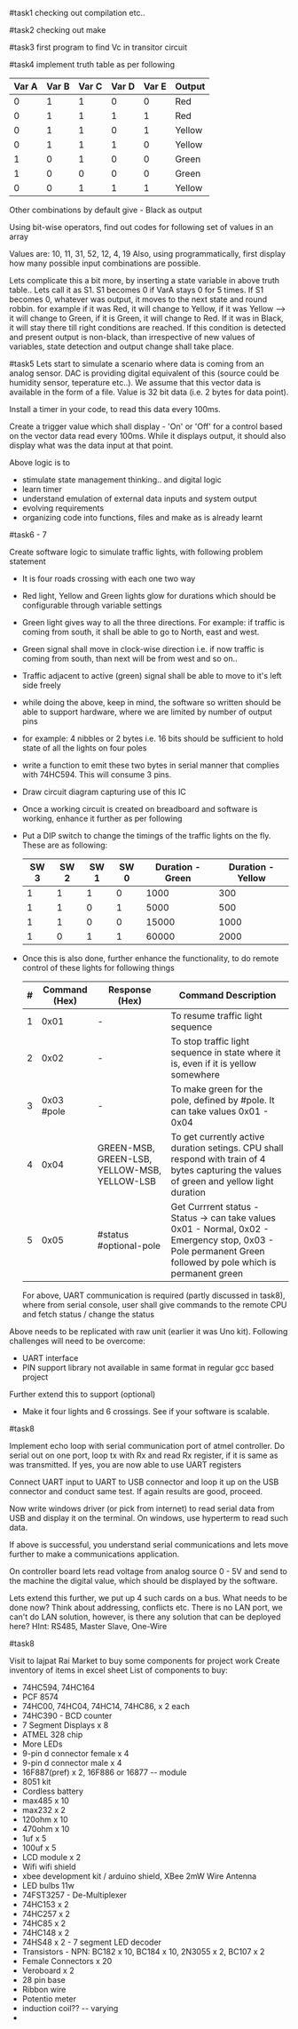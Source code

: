 #task1
checking out compilation etc..

#task2
checking out make

#task3
first program to find Vc in transitor circuit

#task4
implement truth table as per following

|Var A| Var B | Var C | Var D |Var E|Output|
|----|-----|----|------|----|----|
|0| 1 | 1| 0 |0| Red|
| 0 | 1 | 1| 1| 1| Red |
| 0 | 1 | 1| 0|1| Yellow|
| 0 | 1 | 1| 1|0| Yellow|
| 1 | 0 | 1| 0| 0| Green|
| 1 | 0 | 0 | 0| 0| Green|
| 0 | 0 | 1| 1|1| Yellow|



Other combinations by default give - Black as output

Using bit-wise operators, find out codes for following set of values in an array

Values are: 10, 11, 31, 52, 12, 4, 19
Also, using programmatically, first display how many possible input combinations are possible.

Lets complicate this a bit more, by inserting a state variable in above truth table..
Lets call it as S1. S1 becomes 0 if VarA stays 0 for 5 times. If S1 becomes 0, whatever was output, it moves to the next state and round robbin. for example if it was Red, it will change to Yellow, if it was Yellow --> it will change to Green, if it is Green, it will change to Red. If it was in Black, it will stay there till right conditions are reached. If this condition is detected and present output is non-black, than irrespective of new values of variables, state detection and output change shall take place.

#task5
Lets start to simulate a scenario where data is coming from an analog sensor. DAC is providing digital equivalent of this (source could be humidity sensor, teperature etc..). We assume that this vector data is available in the form of a file. Value is 32 bit data (i.e. 2 bytes for data point).

Install a timer in your code, to read this data every 100ms.

Create a trigger value which shall display - 'On' or 'Off' for a control based on the vector data read every 100ms. While it displays output, it should also display what was the data input at that point.



Above logic is to 
* stimulate state management thinking.. and digital logic
* learn timer
* understand emulation of external data inputs and system output
* evolving requirements
* organizing code into functions, files and make as is already learnt

#task6 - 7

Create software logic to simulate traffic lights, with following problem statement

* It is four roads crossing with each one two way
* Red light, Yellow and Green lights glow for durations which should be configurable through variable settings
* Green light gives way to all the three directions. For example: if traffic is coming from south, it shall be able to go to North, east and west.
* Green signal shall move in clock-wise direction i.e. if now traffic is coming from south, than next will be from west  and so on..
* Traffic adjacent to active (green) signal shall be able to move to it's left side freely
* while doing the above, keep in mind, the software so written should be able to support hardware, where we are limited by number of output pins
* for example: 4 nibbles or 2 bytes i.e. 16 bits should be sufficient to hold state of all the lights on four poles
* write a function to emit these two bytes in serial manner that complies with 74HC594. This will consume 3 pins.
* Draw circuit diagram capturing use of this IC
* Once a working circuit is created on breadboard and software is working, enhance it further as per following
* Put a DIP switch to change the timings of the traffic lights on the fly. These are as following:
   
    |SW 3 | SW 2 | SW 1 | SW 0 | Duration - Green | Duration - Yellow|
    |----|---|----|----|----|----|
    |1|1|1|0| 1000|300|
    |1|1|0|1| 5000|500|
    |1|1|0|0| 15000|1000|
    |1|0|1|1| 60000|2000|

* Once this is also done, further enhance the functionality, to do remote control of these lights for following things

  |#|Command (Hex)| Response (Hex) | Command Description |
  |---|---|---|---|
  |1|0x01| - | To resume traffic light sequence|
  |2|0x02| - | To stop traffic light sequence in state where it is, even if it is yellow somewhere|
  |3|0x03 #pole| - | To make green for the pole, defined by #pole. It can take values 0x01 - 0x04|
  |4|0x04| GREEN-MSB, GREEN-LSB, YELLOW-MSB, YELLOW-LSB | To get currently active duration setings. CPU shall respond with train of 4 bytes capturing the values of green and yellow light duration|
  |5|0x05| #status #optional-pole| Get Currrent status - Status -> can take values 0x01 - Normal, 0x02 - Emergency stop, 0x03 - Pole permanent Green followed by pole which is permanent green|
  
   For above, UART communication is required (partly discussed in task8), where from serial console, user shall give commands to the remote CPU and fetch status / change the status
   
Above needs to be replicated with raw unit (earlier it was Uno kit). Following challenges will need to be overcome:

* UART interface
* PIN support library not available in same format in regular gcc based project

Further extend this to support (optional)

* Make it four lights and 6 crossings. See if your software is scalable.

#task8

Implement echo loop with serial communication port of atmel controller.
Do serial out on one port, loop tx with Rx and read Rx register, if it is same as was transmitted. If yes, you are now able to use UART registers

Connect UART input to UART to USB connector and loop it up on the USB connector and conduct same test. If again results are good, proceed.

Now write windows driver (or pick from internet) to read serial data from USB and display it on the terminal. On windows, use hyperterm to read such data.

If above is successful, you understand serial communications and lets move further to make a communications application.

On controller board lets read voltage from analog source 0 - 5V and send to the machine the digital value, which should be displayed by the software.

Lets extend this further, we put up 4 such cards on a bus. What needs to be done now? Think about addressing, conflicts etc. There is no LAN port, we can't do LAN solution, however, is there any solution that can be deployed here? HInt: RS485, Master Slave, One-Wire

#task8

Visit to lajpat Rai Market to buy some components for project work
Create inventory of items in excel sheet
List of components to buy:
* 74HC594, 74HC164
* PCF 8574
* 74HC00, 74HC04, 74HC14, 74HC86, x 2 each
* 74HC390 - BCD counter
* 7 Segment Displays x 8
* ATMEL 328 chip
* More LEDs
* 9-pin d connector female x 4
* 9-pin d connector male x 4
* 16F887(pref) x 2, 16F886 or 16877 -- module
* 8051 kit
* Cordless battery
* max485 x 10
* max232 x 2
* 120ohm x 10
* 470ohm x 10
* 1uf x 5
* 100uf x 5
* LCD module x 2
* Wifi wifi shield
* xbee development kit / arduino shield, XBee 2mW Wire Antenna
* LED bulbs 11w
* 74FST3257 - De-Multiplexer
* 74HC153 x 2
* 74HC257 x 2
* 74HC85 x 2
* 74HC148 x 2
* 74HS48 x 2 - 7 segment LED decoder
* Transistors - NPN: BC182 x 10, BC184 x 10, 2N3055 x 2, BC107 x 2
* Female Connectors x 20
* Veroboard x 2
* 28 pin base
* Ribbon wire
* Potentio meter
* induction coil?? -- varying
* 
